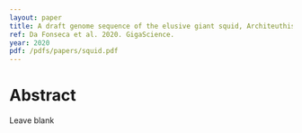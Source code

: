 ```yaml
---
layout: paper
title: A draft genome sequence of the elusive giant squid, Architeuthis dux
ref: Da Fonseca et al. 2020. GigaScience.
year: 2020
pdf: /pdfs/papers/squid.pdf
---
```


# Abstract

Leave blank